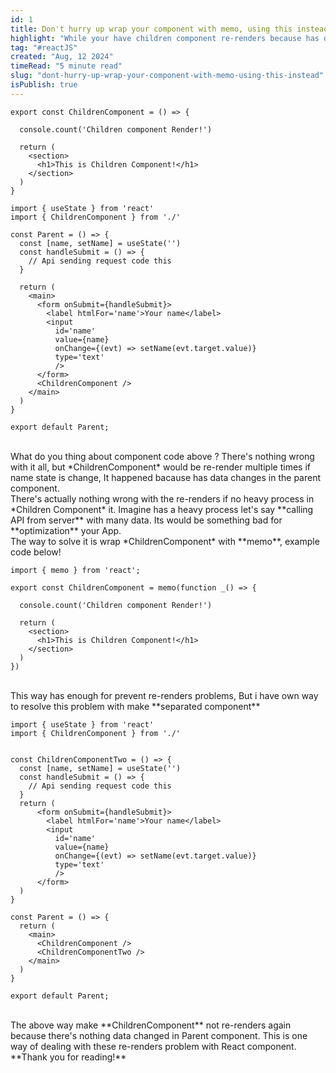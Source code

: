 ```yaml
---
id: 1
title: Don't hurry up wrap your component with memo, using this instead
highlight: "While your have children component re-renders because has data change on parent component? using this way instead memo "
tag: "#reactJS"
created: "Aug, 12 2024"
timeRead: "5 minute read"
slug: "dont-hurry-up-wrap-your-component-with-memo-using-this-instead"
isPublish: true
---
```


```jsx:JSX
export const ChildrenComponent = () => {

  console.count('Children component Render!')

  return (
    <section>
      <h1>This is Children Component!</h1>
    </section>
  )
}
```

```jsx:JSX
import { useState } from 'react'
import { ChildrenComponent } from './'

const Parent = () => {
  const [name, setName] = useState('')
  const handleSubmit = () => {
    // Api sending request code this
  }

  return (
    <main>
      <form onSubmit={handleSubmit}>
        <label htmlFor='name'>Your name</label>
        <input
          id='name'
          value={name}
          onChange={(evt) => setName(evt.target.value)}
          type='text'
          />
      </form>
      <ChildrenComponent />
    </main>
  )
}

export default Parent;
```

<br/>
What do you thing about component code above ?  
There's nothing wrong with it all, but *ChildrenComponent* would be re-render multiple times if name state is change,
It happened bacause has data changes in the parent component.  
<br />
There's actually nothing wrong with the re-renders if no heavy process in *Children Component* it.
Imagine has a heavy process let's say **calling API from server** with many data. Its would be something bad for **optimization** your App. 
<br />
The way to solve it is wrap *ChildrenComponent* with **memo**, example code below!

```jsx:JSX
import { memo } from 'react';

export const ChildrenComponent = memo(function _() => {

  console.count('Children component Render!')

  return (
    <section>
      <h1>This is Children Component!</h1>
    </section>
  )
})
```

<br />
This way has enough for prevent re-renders problems,  
But i have own way to resolve this problem with make **separated component**

```jsx:JSX
import { useState } from 'react'
import { ChildrenComponent } from './'


const ChildrenComponentTwo = () => {
  const [name, setName] = useState('')
  const handleSubmit = () => {
    // Api sending request code this
  }
  return (
      <form onSubmit={handleSubmit}>
        <label htmlFor='name'>Your name</label>
        <input
          id='name'
          value={name}
          onChange={(evt) => setName(evt.target.value)}
          type='text'
          />
      </form>
  )
}

const Parent = () => {
  return (
    <main>
      <ChildrenComponent />
      <ChildrenComponentTwo />
    </main>
  )
}

export default Parent;
```

<br />
The above way make **ChildrenComponent** not re-renders again because there's nothing data changed in Parent component.
This is one way of dealing with these re-renders problem with React component.  
<br />
**Thank you for reading!**
